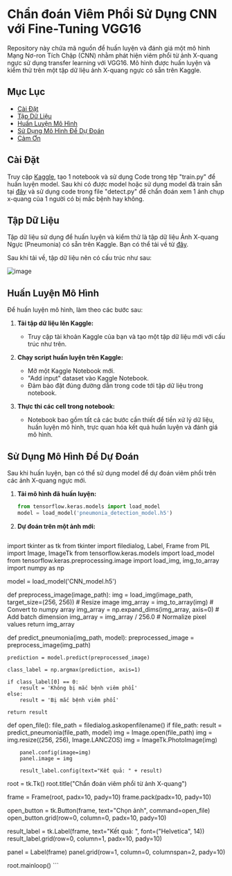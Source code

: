 # Chẩn đoán Viêm Phổi Sử Dụng CNN với Fine-Tuning VGG16

Repository này chứa mã nguồn để huấn luyện và đánh giá một mô hình Mạng Nơ-ron Tích Chập (CNN) nhằm phát hiện viêm phổi từ ảnh X-quang ngực sử dụng transfer learning với VGG16. Mô hình được huấn luyện và kiểm thử trên một tập dữ liệu ảnh X-quang ngực có sẵn trên Kaggle.

## Mục Lục
- [Cài Đặt](#cài-đặt)
- [Tập Dữ Liệu](#tập-dữ-liệu)
- [Huấn Luyện Mô Hình](#huấn-luyện-mô-hình)
- [Sử Dụng Mô Hình Để Dự Đoán](#sử-dụng-mô-hình-để-dự-đoán)
- [Cảm Ơn](#cảm-ơn)

## Cài Đặt

Truy cập [Kaggle](https://www.kaggle.com/), tạo 1 notebook và sử dụng Code trong tệp "train.py" để huấn luyện model. Sau khi có được model hoặc sử dụng model đã train sẵn tại [đây](https://drive.google.com/file/d/1uoAc6mANiFJzWtZRhtpqeafGILcTFjPT/view?usp=drive_link) và sử dụng code trong file "detect.py" để chẩn đoán xem 1 ảnh chụp x-quang của 1 người có bị mắc bệnh hay không.

## Tập Dữ Liệu

Tập dữ liệu sử dụng để huấn luyện và kiểm thử là tập dữ liệu Ảnh X-quang Ngực (Pneumonia) có sẵn trên Kaggle. Bạn có thể tải về từ [đây](https://www.kaggle.com/datasets/paultimothymooney/chest-xray-pneumonia).

Sau khi tải về, tập dữ liệu nên có cấu trúc như sau:

![image](https://github.com/kien-phan/pneumonia_detect_cnn/assets/89099392/1988226a-4ffd-4322-85ea-6f7a0e6bb84b)

## Huấn Luyện Mô Hình

Để huấn luyện mô hình, làm theo các bước sau:

1. **Tải tập dữ liệu lên Kaggle:**
   - Truy cập tài khoản Kaggle của bạn và tạo một tập dữ liệu mới với cấu trúc như trên.

2. **Chạy script huấn luyện trên Kaggle:**
   - Mở một Kaggle Notebook mới.
   - "Add input" dataset vào Kaggle Notebook.
   - Đảm bảo đặt đúng đường dẫn trong code tới tập dữ liệu trong notebook.

3. **Thực thi các cell trong notebook:**
   - Notebook bao gồm tất cả các bước cần thiết để tiền xử lý dữ liệu, huấn luyện mô hình, trực quan hóa kết quả huấn luyện và đánh giá mô hình.

## Sử Dụng Mô Hình Để Dự Đoán

Sau khi huấn luyện, bạn có thể sử dụng model để dự đoán viêm phổi trên các ảnh X-quang ngực mới.

1. **Tải mô hình đã huấn luyện:**
    ```python
    from tensorflow.keras.models import load_model
    model = load_model('pneumonia_detection_model.h5')
    ```

2. **Dự đoán trên một ảnh mới:**
    ```python
import tkinter as tk
from tkinter import filedialog, Label, Frame
from PIL import Image, ImageTk
from tensorflow.keras.models import load_model
from tensorflow.keras.preprocessing.image import load_img, img_to_array
import numpy as np


model = load_model('CNN_model.h5')

def preprocess_image(image_path):
    img = load_img(image_path, target_size=(256, 256))  # Resize image
    img_array = img_to_array(img)  # Convert to numpy array
    img_array = np.expand_dims(img_array, axis=0)  # Add batch dimension
    img_array = img_array / 256.0  # Normalize pixel values
    return img_array

def predict_pneumonia(img_path, model):
    preprocessed_image = preprocess_image(img_path)

    prediction = model.predict(preprocessed_image)

    class_label = np.argmax(prediction, axis=1)

    if class_label[0] == 0:
        result = 'Không bị mắc bệnh viêm phổi'
    else:
        result = 'Bị mắc bệnh viêm phổi'

    return result


def open_file():
    file_path = filedialog.askopenfilename()
    if file_path:
        result = predict_pneumonia(file_path, model)
        img = Image.open(file_path)
        img = img.resize((256, 256), Image.LANCZOS)
        img = ImageTk.PhotoImage(img)

        panel.config(image=img)
        panel.image = img

        result_label.config(text="Kết quả: " + result)

root = tk.Tk()
root.title("Chẩn đoán viêm phổi từ ảnh X-quang")

frame = Frame(root, padx=10, pady=10)
frame.pack(padx=10, pady=10)

open_button = tk.Button(frame, text="Chọn ảnh", command=open_file)
open_button.grid(row=0, column=0, padx=10, pady=10)

result_label = tk.Label(frame, text="Kết quả: ", font=("Helvetica", 14))
result_label.grid(row=0, column=1, padx=10, pady=10)

panel = Label(frame)
panel.grid(row=1, column=0, columnspan=2, pady=10)

root.mainloop()
    ```
